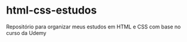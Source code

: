 # html-css-estudos
Repositório para organizar meus estudos em HTML e CSS com base no curso da Udemy
